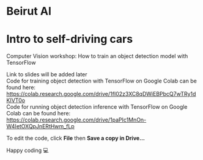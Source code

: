 # Beirut AI
# Intro to self-driving cars
Computer Vision workshop: How to train an object detection model with TensorFlow

Link to slides will be added later
<br />
Code for training object detection with TensorFlow on Google Colab can be found here: https://colab.research.google.com/drive/1fI02z3XC8qDWiEBPbcQ7wTRy1dKIVT0o
<br />
Code for running object detection inference with TensorFlow on Google Colab can be found here: https://colab.research.google.com/drive/1paPIc1MnOn-W4IetOXQpJnERtHwm_fLp
<br />

To edit the code, click **File** then **Save a copy in Drive…** <br />

Happy coding 💻 <br />
